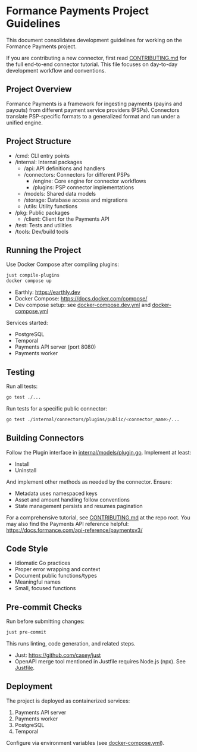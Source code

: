 # Formance Payments Project Guidelines

This document consolidates development guidelines for working on the Formance Payments project.

If you are contributing a new connector, first read [CONTRIBUTING.md](./CONTRIBUTING.md) for the full end-to-end connector tutorial. This file focuses on day-to-day development workflow and conventions.

## Project Overview
Formance Payments is a framework for ingesting payments (payins and payouts) from different payment service providers (PSPs). Connectors translate PSP-specific formats to a generalized format and run under a unified engine.

## Project Structure
- /cmd: CLI entry points
- /internal: Internal packages
  - /api: API definitions and handlers
  - /connectors: Connectors for different PSPs
    - /engine: Core engine for connector workflows
    - /plugins: PSP connector implementations
  - /models: Shared data models
  - /storage: Database access and migrations
  - /utils: Utility functions
- /pkg: Public packages
  - /client: Client for the Payments API
- /test: Tests and utilities
- /tools: Dev/build tools

## Running the Project
Use Docker Compose after compiling plugins:

```sh
just compile-plugins
docker compose up
```

- Earthly: https://earthly.dev
- Docker Compose: https://docs.docker.com/compose/
- Dev compose setup: see [docker-compose.dev.yml](./docker-compose.dev.yml) and [docker-compose.yml](./docker-compose.yml)

Services started:
- PostgreSQL
- Temporal
- Payments API server (port 8080)
- Payments worker

## Testing
Run all tests:
```sh
go test ./...
```

Run tests for a specific public connector:
```sh
go test ./internal/connectors/plugins/public/<connector_name>/...
```

## Building Connectors
Follow the Plugin interface in [internal/models/plugin.go](./internal/models/plugin.go). Implement at least:
- Install
- Uninstall

And implement other methods as needed by the connector. Ensure:
- Metadata uses namespaced keys
- Asset and amount handling follow conventions
- State management persists and resumes pagination

For a comprehensive tutorial, see [CONTRIBUTING.md](./CONTRIBUTING.md) at the repo root. You may also find the Payments API reference helpful: https://docs.formance.com/api-reference/paymentsv3/

## Code Style
- Idiomatic Go practices
- Proper error wrapping and context
- Document public functions/types
- Meaningful names
- Small, focused functions

## Pre-commit Checks
Run before submitting changes:
```sh
just pre-commit
```
This runs linting, code generation, and related steps.

- Just: https://github.com/casey/just
- OpenAPI merge tool mentioned in Justfile requires Node.js (npx). See [Justfile](./Justfile).

## Deployment
The project is deployed as containerized services:
1. Payments API server
2. Payments worker
3. PostgreSQL
4. Temporal

Configure via environment variables (see [docker-compose.yml](./docker-compose.yml)).
